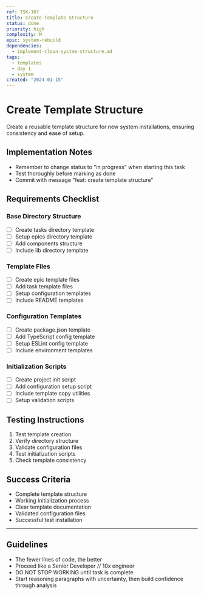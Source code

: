 ```yaml
---
ref: TSK-107
title: Create Template Structure
status: done
priority: high
complexity: M
epic: system-rebuild
dependencies:
  - implement-clean-system-structure.md
tags:
  - templates
  - day 1
  - system
created: "2024-01-15"
---
```


# Create Template Structure

Create a reusable template structure for new system installations, ensuring consistency and ease of setup.

## Implementation Notes

- Remember to change status to "in progress" when starting this task
- Test thoroughly before marking as done
- Commit with message "feat: create template structure"

## Requirements Checklist

### Base Directory Structure

- [ ] Create tasks directory template
- [ ] Setup epics directory template
- [ ] Add components structure
- [ ] Include lib directory template

### Template Files

- [ ] Create epic template files
- [ ] Add task template files
- [ ] Setup configuration templates
- [ ] Include README templates

### Configuration Templates

- [ ] Create package.json template
- [ ] Add TypeScript config template
- [ ] Setup ESLint config template
- [ ] Include environment templates

### Initialization Scripts

- [ ] Create project init script
- [ ] Add configuration setup script
- [ ] Include template copy utilities
- [ ] Setup validation scripts

## Testing Instructions

1. Test template creation
2. Verify directory structure
3. Validate configuration files
4. Test initialization scripts
5. Check template consistency

## Success Criteria

- Complete template structure
- Working initialization process
- Clear template documentation
- Validated configuration files
- Successful test installation

---

## Guidelines

- The fewer lines of code, the better
- Proceed like a Senior Developer // 10x engineer
- DO NOT STOP WORKING until task is complete
- Start reasoning paragraphs with uncertainty, then build confidence through analysis
